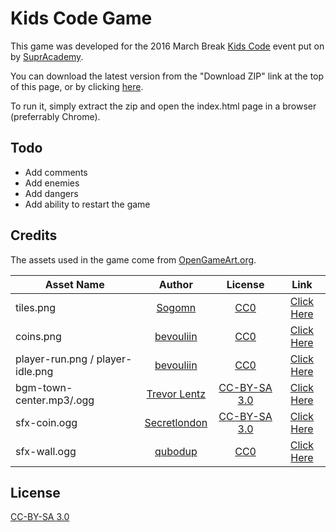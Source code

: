 # Kids Code Game

This game was developed for the 2016 March Break [Kids Code](http://kidscode.co/) event put on by [SuprAcademy](http://supracademy.com/).

You can download the latest version from the "Download ZIP" link at the top of this page, or by clicking [here](https://github.com/Drackir/kids-code-game/archive/master.zip).

To run it, simply extract the zip and open the index.html page in a browser (preferrably Chrome).

## Todo

 - Add comments
 - Add enemies
 - Add dangers
 - Add ability to restart the game

## Credits

The assets used in the game come from [OpenGameArt.org](http://opengameart.org/).

| Asset Name | Author | License | Link |
| --- | :---: | :---: | :---: |
| tiles.png | [Sogomn](http://opengameart.org/users/sogomn) | [CC0](http://creativecommons.org/publicdomain/zero/1.0/) | [Click Here](http://opengameart.org/content/simple-light-tiles) |
| coins.png | [bevouliin](http://opengameart.org/users/bevouliin) | [CC0](http://creativecommons.org/publicdomain/zero/1.0/) | [Click Here](http://opengameart.org/content/shining-coin-shining-health-shining-power-up-sprite-sheets) |
| player-run.png / player-idle.png | [bevouliin](http://opengameart.org/users/bevouliin) | [CC0](http://creativecommons.org/publicdomain/zero/1.0/) | [Click Here](http://opengameart.org/content/bevouliin-free-game-sprites-crocodile-mascot-running-and-jumping-boy-game-character) |
| bgm-town-center.mp3/.ogg | [Trevor Lentz](http://opengameart.org/users/trevor-lentz) | [CC-BY-SA 3.0](http://creativecommons.org/licenses/by-sa/3.0/) | [Click Here](http://opengameart.org/content/town-center) |
| sfx-coin.ogg | [Secretlondon](https://commons.wikimedia.org/wiki/User:Secretlondon) | [CC-BY-SA 3.0](http://creativecommons.org/licenses/by-sa/3.0/) | [Click Here](http://opengameart.org/content/metal-thing-falling) |
| sfx-wall.ogg | [qubodup](http://opengameart.org/users/qubodup) | [CC0](http://creativecommons.org/publicdomain/zero/1.0/) | [Click Here](http://opengameart.org/content/impact)

## License

[CC-BY-SA 3.0](http://creativecommons.org/licenses/by-sa/3.0/)